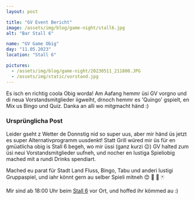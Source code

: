 ```yaml
---
layout: post

title: "GV Event Bericht"
image: /assets/img/blog/game-night/stall6.jpg
alt: "Bar Stall 6"

name: "GV Game Obig"
day: "11.05.2023"
location: "Stall 6"

pictures:
  - /assets/img/blog/game-night/20230511_211800.JPG
  - /assets/img/static/vorstand.jpg
---
```


Es isch en richtig coola Obig worda! Am Aafang hemmr üsi GV vorgno und di neua Vorstandsmitglieder iigweiht, drnoch hemmr es 'Quingo' gspielt, en Mix us Bingo und Quiz. Danka an alli wo mitgmacht händ :)

### Ursprünglicha Post

Leider gseht z Wetter de Donnstig nid so super uus, aber mir händ üs jetzt es super Alternativprogramm uusdenkt! Statt Grill würed mir üs für en gmüatlicha obig is Stall 6 begeh, wo mir üssi (ganz kurzi 😉) GV halted zum üsi neui Vorstandsmitglieder uufneh, und nocher en lustiga Spieliobig mached mit a rundi Drinks spendiart.

Mached eu parat für Stadt Land Fluss, Bingo, Tabu und anderi lustigi Gruppaspiel, und iahr könnt gern au selber Spieli mitneh 😊 🍻 🎲 🃏

Mir sind ab 18:00 Uhr beim [Stall 6](https://www.gessnerallee.ch/de/visit/stall6) vor Ort, und hoffed ihr kömmed au :)
